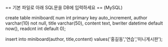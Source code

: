 == 기본 파일로 아래 SQL문을 DB에 입력하세요 ==
(MySQL)

create table miniboard(
num int primary key auto_increment,
author varchar(10) not null,
title varchar(50),
content text,
bwriter datetime default now(),
readcnt int default 0);

insert into miniboard(author, title,content)
values('홍길동','연습','미니게시판');